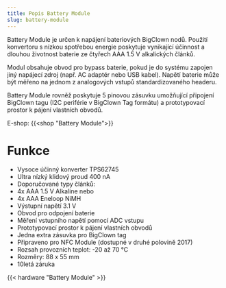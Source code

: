 ```yaml
---
title: Popis Battery Module
slug: battery-module
---
```


Battery Module je určen k napájení bateriových BigClown nodů. Použití konvertoru s nízkou spotřebou energie poskytuje vynikající účinnost a dlouhou životnost baterie ze čtyřech AAA 1.5 V alkalických článků.

Modul obsahuje obvod pro bypass baterie, pokud je do systému zapojen jiný napájecí zdroj (např. AC adaptér nebo USB kabel). Napětí baterie může být měřeno na jednom z analogových vstupů standardizovaného headeru.

Battery Module rovněž poskytuje 5 pinovou zásuvku umožňující připojení BigClown tagu (I2C periférie v BigClown Tag formátu) a prototypovací prostor k pájení vlastních obvodů. 

E-shop: {{<shop "Battery Module">}}


# Funkce

  * Vysoce účinný konverter TPS62745
  * Ultra nízký klidový proud 400 nA
  * Doporučované typy článků:
  * 4x AAA 1.5 V Alkaline nebo
  * 4x AAA Eneloop NiMH
  * Výstupní napětí 3.1 V
  * Obvod pro odpojení baterie
  * Měření vstupního napětí pomocí ADC vstupu
  * Prototypovací prostor k pájení vlastních obvodů
  * Jedna extra zásuvka pro BigClown tag
  * Připraveno pro NFC Module (dostupné v druhé polovině 2017)
  * Rozsah provozních teplot: -20 až 70 °C
  * Rozměry: 88 x 55 mm
  * 10letá záruka

 

  
{{< hardware "Battery Module" >}}
